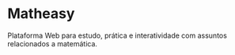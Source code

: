 # Matheasy
Plataforma Web para estudo, prática e interatividade com assuntos relacionados a matemática.
